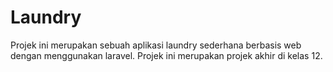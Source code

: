 # Laundry

Projek ini merupakan sebuah aplikasi laundry sederhana berbasis web dengan menggunakan laravel. Projek ini merupakan projek akhir di kelas 12.


